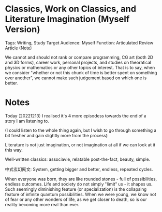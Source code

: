 # Classics, Work on Classics, and Literature Imagination (Myself Version)

Tags: Writing, Study
Target Audience: Myself
Function: Articulated Review Article (Note)

We cannot and should not rank or compare programming, CG art (both 2D and 3D forms), career work, personal projects, and studies on theoratical physics or mathematics or any other topics of interest. That is to say, when we consider "whether or not this chunk of time is better spent on something over another", we cannot make such judgement based on which one is better.

# Notes

Today (20221213) I realised it's 4 more episodess towards the end of a story I am listening to.

(I could listen to the whole thing again, but I wish to go through something a bit fresher and gain slightly more from the process)

Literature is not just imagination, or not imagination at all if we can look at it this way.

Well-written classics: associavle, relatable post-the-fact, beauty, simple.

中式玄幻网文: System, getting bigger and better, endless, repeated cycles.

When everyone was born, they are like rounded stones - full of possibilities, endless outcomes. Life and society do not simply "limit" us - it shapes us. Such seemingly diminishing feature (or specialization) is the collapsing feature of infinite quantum possibilities. When we were young, we know not of fear or any other wonders of life, as we get closer to death, so is our reality becoming more real than ever.
